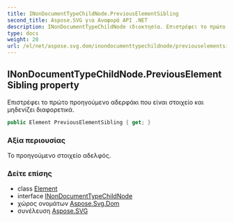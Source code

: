 ```yaml
---
title: INonDocumentTypeChildNode.PreviousElementSibling
second_title: Aspose.SVG για Αναφορά API .NET
description: INonDocumentTypeChildNode ιδιοκτησία. Επιστρέφει το πρώτο προηγούμενο αδερφάκι που είναι στοιχείο και μηδενίζει διαφορετικά.
type: docs
weight: 20
url: /el/net/aspose.svg.dom/inondocumenttypechildnode/previouselementsibling/
---
```

## INonDocumentTypeChildNode.PreviousElementSibling property

Επιστρέφει το πρώτο προηγούμενο αδερφάκι που είναι στοιχείο και μηδενίζει διαφορετικά.

```csharp
public Element PreviousElementSibling { get; }
```

### Αξία περιουσίας

Το προηγούμενο στοιχείο αδελφός.

### Δείτε επίσης

* class [Element](../../element/)
* interface [INonDocumentTypeChildNode](../)
* χώρος ονομάτων [Aspose.Svg.Dom](../../inondocumenttypechildnode/)
* συνέλευση [Aspose.SVG](../../../)


